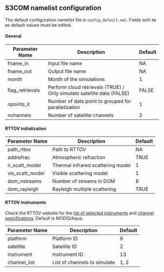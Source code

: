 ## S3COM namelist configuration

The default configuration namelist file is `config_default.nml`. Fields with `NA` as default values must be edited.

#### General 

| Parameter Name | Description | Default |
| --- | --- | --- | 
| fname_in | Input file name | NA |
| fname_out | Output file name | NA |
| month | Month of the simulations | 1 |
| flag_retrievals | Perform cloud retrievals (TRUE) / Only simulate satellite data (FALSE) | FALSE |
| npoints_it | Number of data point to grouped for parallelization | 1 |
| nchannels | Number of satellite channels | 2 |

#### RTTOV initialization

| Parameter Name | Description | Default |
| --- | --- | --- | 
| path_rttov | Path to RTTOV | NA | 
| addrefrac | Atmospheric refraction | TRUE |
| ir_scatt_model | Thermal infrared scattering model | 1 |
| vis_scatt_model | Visible scattering model | 1 |
| dom_nstreams | Number of streams in DOM | 8 |
| dom_rayleigh | Rayleigh multiple scattering | TRUE |

#### RTTOV instruments

Check the RTTOV website for the [list of selected instruments](https://nwp-saf.eumetsat.int/site/software/rttov/documentation/platforms-supported/) and  [channel specifications](https://nwp-saf.eumetsat.int/site/software/rttov/download/coefficients/spectral-response-functions/). Default is MODIS/Aqua.

| Parameter Name | Description | Default |
| --- | --- | --- | 
| platform | Platform ID | 9 |
| satellite | Satellite ID | 2 |
| instrument | Instrument ID | 13 |
| channel_list | List of channels to simulate | 1, 2 |
